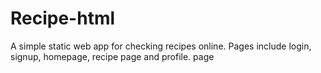 # Recipe-html
A simple static web app for checking recipes online. Pages include login, signup, homepage, recipe page and profile. page
